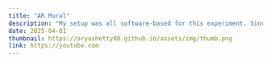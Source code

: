 ```yaml
---
title: "AR Mural"
description: "My setup was all software-based for this experiment. Since I didn't have access to an actual PUF and didn't have the actual timing delays like the paper, I found a Python library to simulate a PUF. The pypuf library provides a toolbox for simulating a variety of PUFs, generating CRPs for training, and even testing PUFs on user-created challenges. Regarding the actual machine learning of the attack, I used PyTorch since I have used it for previous machine learning projects. For the basic pipeline, I split the attacks with three different scripts. In each script, I construct the model, and then to determine which PUF I use to run the attack on, I have a parameter the user can choose before they run the script. Once set, the script first creates the PUF with the library with some set parameters I have in the code, this is for deciding the chains, noise, bits and such. Then I create the CRPs for the specific PUF. Next if input mapping is turned on the CRPs are preprocessed to the PUF's architecture. For example, for the Arbiter and XOR PUF, the raw challenge bits are looped through, and for each position in the challenge set the feature is calculated by multiplying all the subsequent bit positions. The end result is the same length bit set, but with the parity features calculated for each position, indicating the effect of the delay on the final response. Next, the attack is trained on the challenges and responses for a certain number of epochs and the graph is saved. Then the accuracy testing function is run on a new set of challenges the model has not trained on, again the results are saved. From here, there are a few folders in the directory that correspond to the attack and the number, so you can easily check the training results. This same process is held for each attack, and they all have their own folders for graphs, training parameters, results, and saved models. To create the attacks, I used a Python library, sklearn, and the framework they have to train linear regression. For the perceptron attack, I create a single-layer network with sigmoid activation, and use SGD (Stochastic Gradient Descent) optimizer and BCE (Binary Cross Entropy) loss. This was effective since the responses were just 1 or 0 for the challenge bits. Finally, the neural network was similar, but I had four fully connected layers with dropout to try and increase the patterns the model would learn and prevent overfitting."
date: 2025-04-01
thumbnail: https://aryashetty08.github.io/assets/img/thumb.png
link: https://youtube.com
---
```

